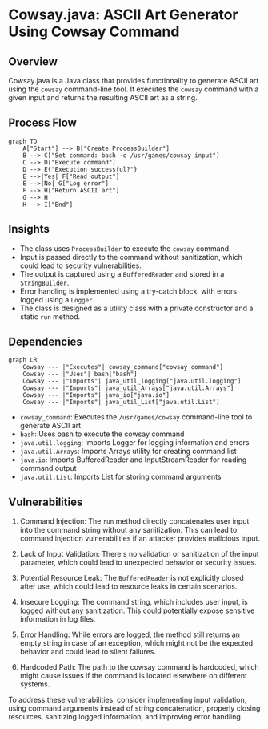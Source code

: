 # Cowsay.java: ASCII Art Generator Using Cowsay Command

## Overview

Cowsay.java is a Java class that provides functionality to generate ASCII art using the `cowsay` command-line tool. It executes the `cowsay` command with a given input and returns the resulting ASCII art as a string.

## Process Flow

```mermaid
graph TD
    A["Start"] --> B["Create ProcessBuilder"]
    B --> C["Set command: bash -c /usr/games/cowsay input"]
    C --> D["Execute command"]
    D --> E{"Execution successful?"}
    E -->|Yes| F["Read output"]
    E -->|No| G["Log error"]
    F --> H["Return ASCII art"]
    G --> H
    H --> I["End"]
```

## Insights

- The class uses `ProcessBuilder` to execute the `cowsay` command.
- Input is passed directly to the command without sanitization, which could lead to security vulnerabilities.
- The output is captured using a `BufferedReader` and stored in a `StringBuilder`.
- Error handling is implemented using a try-catch block, with errors logged using a `Logger`.
- The class is designed as a utility class with a private constructor and a static `run` method.

## Dependencies

```mermaid
graph LR
    Cowsay --- |"Executes"| cowsay_command["cowsay command"]
    Cowsay --- |"Uses"| bash["bash"]
    Cowsay --- |"Imports"| java_util_logging["java.util.logging"]
    Cowsay --- |"Imports"| java_util_Arrays["java.util.Arrays"]
    Cowsay --- |"Imports"| java_io["java.io"]
    Cowsay --- |"Imports"| java_util_List["java.util.List"]
```

- `cowsay_command`: Executes the `/usr/games/cowsay` command-line tool to generate ASCII art
- `bash`: Uses bash to execute the cowsay command
- `java.util.logging`: Imports Logger for logging information and errors
- `java.util.Arrays`: Imports Arrays utility for creating command list
- `java.io`: Imports BufferedReader and InputStreamReader for reading command output
- `java.util.List`: Imports List for storing command arguments

## Vulnerabilities

1. Command Injection: The `run` method directly concatenates user input into the command string without any sanitization. This can lead to command injection vulnerabilities if an attacker provides malicious input.

2. Lack of Input Validation: There's no validation or sanitization of the input parameter, which could lead to unexpected behavior or security issues.

3. Potential Resource Leak: The `BufferedReader` is not explicitly closed after use, which could lead to resource leaks in certain scenarios.

4. Insecure Logging: The command string, which includes user input, is logged without any sanitization. This could potentially expose sensitive information in log files.

5. Error Handling: While errors are logged, the method still returns an empty string in case of an exception, which might not be the expected behavior and could lead to silent failures.

6. Hardcoded Path: The path to the cowsay command is hardcoded, which might cause issues if the command is located elsewhere on different systems.

To address these vulnerabilities, consider implementing input validation, using command arguments instead of string concatenation, properly closing resources, sanitizing logged information, and improving error handling.
